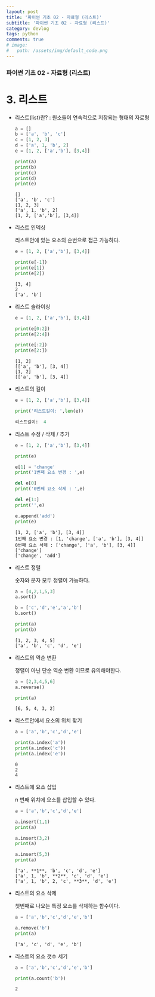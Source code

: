 ```yaml
---
layout: post
title: '파이썬 기초 02 - 자료형 (리스트)'
subtitle: '파이썬 기초 02 - 자료형 (리스트)'
category: devlog
tags: python
comments: true
# image: 
#   path: /assets/img/default_code.png
---
```


### 파이썬 기초 02 - 자료형 (리스트)
 
  
# 3. 리스트

- 리스트(list)란? : 원소들이 연속적으로 저장되는 형태의 자료형
    
    ```python
    a = []
    b = ['a', 'b', 'c']
    c = [1, 2, 3]
    d = ['a', 1, 'b', 2]
    e = [1, 2, ['a','b'], [3,4]]
    
    print(a)
    print(b)
    print(c)
    print(d)
    print(e)
    ```
    
    ```
    []
    ['a', 'b', 'c']
    [1, 2, 3]
    ['a', 1, 'b', 2]
    [1, 2, ['a','b'], [3,4]]
    ```
    

 

 

- 리스트 인덱싱
    
    리스트안에 있는 요소의 순번으로 접근 가능하다.
    
    ```python
    e = [1, 2, ['a','b'], [3,4]]
    
    print(e[-1])
    print(e[1])
    print(e[2])
    ```
    
    ```
    [3, 4]
    2
    ['a', 'b']
    ```
    

 

 

- 리스트 슬라이싱
    
    ```python
    e = [1, 2, ['a','b'], [3,4]]
    
    print(e[0:2])
    print(e[2:4])
    
    print(e[:2])
    print(e[2:])
    ```
    
    ```
    [1, 2]
    [['a', 'b'], [3, 4]]
    [1, 2]
    [['a', 'b'], [3, 4]]
    ```
    

 

 

- 리스트의 길이
    
    ```python
    e = [1, 2, ['a','b'], [3,4]]
    
    print('리스트길이: ',len(e))
    ```
    
    ```python
    리스트길이:  4
    ```
    

 

 

- 리스트 수정 / 삭제 / 추가
    
    ```python
    e = [1, 2, ['a','b'], [3,4]]
    
    print(e)
    
    e[1] = 'change'
    print('1번째 요소 변경 : ',e)
    
    del e[0]
    print('0번째 요소 삭제 : ',e)
    
    del e[1:]
    print('',e)
    
    e.append('add')
    print(e)
    ```
    
    ```
    [1, 2, ['a', 'b'], [3, 4]]
    1번째 요소 변경 : [1, 'change', ['a', 'b'], [3, 4]]
    0번째 요소 삭제 : ['change', ['a', 'b'], [3, 4]]
    ['change']
    ['change', 'add']
    ```
    

 

 

- 리스트 정렬
    
    숫자와 문자 모두 정렬이 가능하다.
    
    ```python
    a = [4,2,1,5,3]
    a.sort()
    
    b = ['c','d','e','a','b']
    b.sort()
    
    print(a)
    print(b)
    ```
    
    ```
    [1, 2, 3, 4, 5]
    ['a', 'b', 'c', 'd', 'e']
    ```
    

 

 

- 리스트의 역순 변환
    
    정렬이 아닌 단순 역순 변환 이므로 유의해야한다.
    
    ```python
    a = [2,3,4,5,6]
    a.reverse()
    
    print(a)
    ```
    
    ```
    [6, 5, 4, 3, 2]
    ```
    

 

 

- 리스트안에서 요소의 위치 찾기
    
    ```python
    a = ['a','b','c','d','e']
    
    print(a.index('a'))
    print(a.index('c'))
    print(a.index('e'))
    ```
    
    ```
    0
    2
    4
    ```
    

 

 

- 리스트에 요소 삽입
    
    n 번째 위치에 요소를 삽입할 수 있다.
    
    ```python
    a = ['a','b','c','d','e']
    
    a.insert(1,1)
    print(a)
    
    a.insert(3,2)
    print(a)
    
    a.insert(5,3)
    print(a)
    ```
    
    ```
    ['a', **1**, 'b', 'c', 'd', 'e']
    ['a', 1, 'b', **2**, 'c', 'd', 'e']
    ['a', 1, 'b', 2, 'c', **3**, 'd', 'e']
    ```
    

 

 

- 리스트의 요소 삭제
    
    첫번째로 나오는 특정 요소를 삭제하는 함수이다.
    
    ```python
    a = ['a','b','c','d','e','b']
    
    a.remove('b')
    print(a)
    ```
    
    ```
    ['a', 'c', 'd', 'e', 'b']
    ```
    

 

 

- 리스트의 요소 갯수 세기
    
    ```python
    a = ['a','b','c','d','e','b']
    
    print(a.count('b'))
    ```
    
    ```
    2
    ```